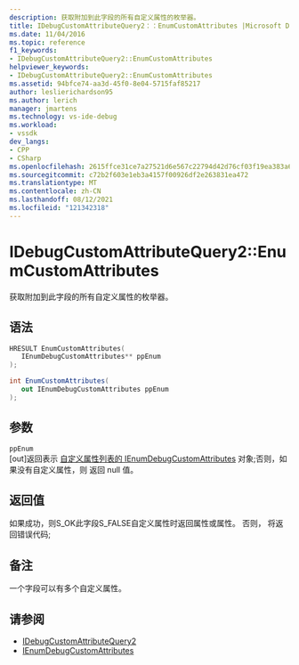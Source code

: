 ```yaml
---
description: 获取附加到此字段的所有自定义属性的枚举器。
title: IDebugCustomAttributeQuery2：：EnumCustomAttributes |Microsoft Docs
ms.date: 11/04/2016
ms.topic: reference
f1_keywords:
- IDebugCustomAttributeQuery2::EnumCustomAttributes
helpviewer_keywords:
- IDebugCustomAttributeQuery2::EnumCustomAttributes
ms.assetid: 94bfce74-aa3d-45f0-8e04-5715faf85217
author: leslierichardson95
ms.author: lerich
manager: jmartens
ms.technology: vs-ide-debug
ms.workload:
- vssdk
dev_langs:
- CPP
- CSharp
ms.openlocfilehash: 2615ffce31ce7a27521d6e567c22794d42d76cf03f19ea383a6da9777b0f9a4b
ms.sourcegitcommit: c72b2f603e1eb3a4157f00926df2e263831ea472
ms.translationtype: MT
ms.contentlocale: zh-CN
ms.lasthandoff: 08/12/2021
ms.locfileid: "121342318"
---
```

# <a name="idebugcustomattributequery2enumcustomattributes"></a>IDebugCustomAttributeQuery2::EnumCustomAttributes
获取附加到此字段的所有自定义属性的枚举器。

## <a name="syntax"></a>语法

```cpp
HRESULT EnumCustomAttributes( 
   IEnumDebugCustomAttributes** ppEnum
);
```

```csharp
int EnumCustomAttributes(
   out IEnumDebugCustomAttributes ppEnum
);
```

## <a name="parameters"></a>参数
`ppEnum`\
[out]返回表示 [自定义属性列表的 IEnumDebugCustomAttributes](../../../extensibility/debugger/reference/ienumdebugcustomattributes.md) 对象;否则，如果没有自定义属性，则 返回 null 值。

## <a name="return-value"></a>返回值
 如果成功，则S_OK此字段S_FALSE自定义属性时返回属性或属性。 否则， 将返回错误代码;

## <a name="remarks"></a>备注
 一个字段可以有多个自定义属性。

## <a name="see-also"></a>请参阅
- [IDebugCustomAttributeQuery2](../../../extensibility/debugger/reference/idebugcustomattributequery2.md)
- [IEnumDebugCustomAttributes](../../../extensibility/debugger/reference/ienumdebugcustomattributes.md)
